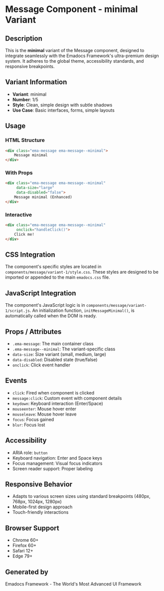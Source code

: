 # Message Component - minimal Variant

## Description
This is the **minimal** variant of the Message component, designed to integrate seamlessly with the Emadocs Framework's ultra-premium design system. It adheres to the global theme, accessibility standards, and responsive breakpoints.

## Variant Information
- **Variant**: minimal
- **Number**: 1/5
- **Style**: Clean, simple design with subtle shadows
- **Use Case**: Basic interfaces, forms, simple layouts

## Usage

### HTML Structure
```html
<div class="ema-message ema-message--minimal">
    Message minimal
</div>
```

### With Props
```html
<div class="ema-message ema-message--minimal" 
     data-size="large" 
     data-disabled="false">
    Message minimal (Enhanced)
</div>
```

### Interactive
```html
<div class="ema-message ema-message--minimal" 
     onclick="handleClick()">
    Click me!
</div>
```

## CSS Integration
The component's specific styles are located in `components/message/variant-1/style.css`. These styles are designed to be imported or appended to the main `emadocs.css` file.

## JavaScript Integration
The component's JavaScript logic is in `components/message/variant-1/script.js`. An initialization function, `initMessageMinimal()`, is automatically called when the DOM is ready.

## Props / Attributes
- `.ema-message`: The main container class
- `.ema-message--minimal`: The variant-specific class
- `data-size`: Size variant (small, medium, large)
- `data-disabled`: Disabled state (true/false)
- `onclick`: Click event handler

## Events
- `click`: Fired when component is clicked
- `message:click`: Custom event with component details
- `keydown`: Keyboard interaction (Enter/Space)
- `mouseenter`: Mouse hover enter
- `mouseleave`: Mouse hover leave
- `focus`: Focus gained
- `blur`: Focus lost

## Accessibility
- ARIA role: `button`
- Keyboard navigation: Enter and Space keys
- Focus management: Visual focus indicators
- Screen reader support: Proper labeling

## Responsive Behavior
- Adapts to various screen sizes using standard breakpoints (480px, 768px, 1024px, 1280px)
- Mobile-first design approach
- Touch-friendly interactions

## Browser Support
- Chrome 60+
- Firefox 60+
- Safari 12+
- Edge 79+

## Generated by
Emadocs Framework - The World's Most Advanced UI Framework
